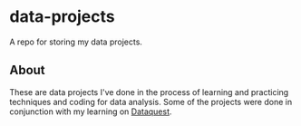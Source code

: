 # data-projects

A repo for storing my data projects.

## About

These are data projects I've done in the process of learning and practicing techniques and coding for data analysis.  Some of the projects were done in conjunction with my learning on [Dataquest](http://dataquest.io).
